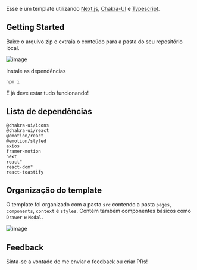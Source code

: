 Esse é um template utilizando [Next.js](https://nextjs.org/), [Chakra-UI](https://chakra-ui.com/) e [Typescript](https://www.typescriptlang.org/).

## Getting Started

Baixe o arquivo zip e extraia o conteúdo para a pasta do seu repositório local. 

![image](https://user-images.githubusercontent.com/82004348/135508014-ab33e733-bb15-4c59-b18a-9840448aaaf0.png)

Instale as dependências 

    npm i

E já deve estar tudo funcionando!


## Lista de dependências 

    @chakra-ui/icons
    @chakra-ui/react
    @emotion/react
    @emotion/styled
    axios
    framer-motion
    next
    react"
    react-dom"
    react-toastify
    
## Organização do template

O template foi organizado com a pasta <code>src</code> contendo a pasta <code>pages</code>, <code>components</code>, <code>context</code> e <code>styles</code>. Contém também componentes básicos como <code>Drawer</code> e <code>Modal</code>. 

![image](https://user-images.githubusercontent.com/82004348/135508234-21619814-14c6-4a91-af1d-ff4c79b82972.png)


## Feedback

Sinta-se a vontade de me enviar o feedback ou criar PRs!

